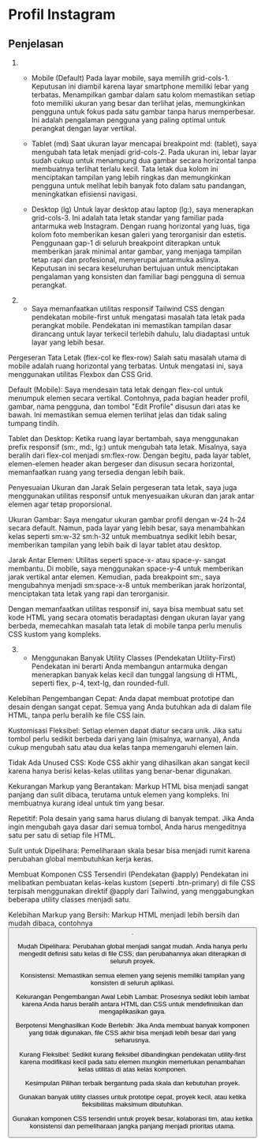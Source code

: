 # Profil Instagram



## Penjelasan


1. - Mobile (Default)
Pada layar mobile, saya memilih grid-cols-1. Keputusan ini diambil karena layar smartphone memiliki lebar yang terbatas. Menampilkan gambar dalam satu kolom memastikan setiap foto memiliki ukuran yang besar dan terlihat jelas, memungkinkan pengguna untuk fokus pada satu gambar tanpa harus memperbesar. Ini adalah pengalaman pengguna yang paling optimal untuk perangkat dengan layar vertikal.

   - Tablet (md)
Saat ukuran layar mencapai breakpoint md: (tablet), saya mengubah tata letak menjadi grid-cols-2. Pada ukuran ini, lebar layar sudah cukup untuk menampung dua gambar secara horizontal tanpa membuatnya terlihat terlalu kecil. Tata letak dua kolom ini menciptakan tampilan yang lebih ringkas dan memungkinkan pengguna untuk melihat lebih banyak foto dalam satu pandangan, meningkatkan efisiensi navigasi.

   - Desktop (lg)
Untuk layar desktop atau laptop (lg:), saya menerapkan grid-cols-3. Ini adalah tata letak standar yang familiar pada antarmuka web Instagram. Dengan ruang horizontal yang luas, tiga kolom foto memberikan kesan galeri yang terorganisir dan estetis. Penggunaan gap-1 di seluruh breakpoint diterapkan untuk memberikan jarak minimal antar gambar, yang menjaga tampilan tetap rapi dan profesional, menyerupai antarmuka aslinya. Keputusan ini secara keseluruhan bertujuan untuk menciptakan pengalaman yang konsisten dan familiar bagi pengguna di semua perangkat.

2. -  Saya memanfaatkan utilitas responsif Tailwind CSS dengan pendekatan mobile-first untuk mengatasi masalah tata letak pada perangkat mobile. Pendekatan ini memastikan tampilan dasar dirancang untuk layar terkecil terlebih dahulu, lalu diadaptasi untuk layar yang lebih besar.

Pergeseran Tata Letak (flex-col ke flex-row)
Salah satu masalah utama di mobile adalah ruang horizontal yang terbatas. Untuk mengatasi ini, saya menggunakan utilitas Flexbox dan CSS Grid.

Default (Mobile): Saya mendesain tata letak dengan flex-col untuk menumpuk elemen secara vertikal. Contohnya, pada bagian header profil, gambar, nama pengguna, dan tombol "Edit Profile" disusun dari atas ke bawah. Ini memastikan semua elemen terlihat jelas dan tidak saling tumpang tindih.

Tablet dan Desktop: Ketika ruang layar bertambah, saya menggunakan prefix responsif (sm:, md:, lg:) untuk mengubah tata letak. Misalnya, saya beralih dari flex-col menjadi sm:flex-row. Dengan begitu, pada layar tablet, elemen-elemen header akan bergeser dan disusun secara horizontal, memanfaatkan ruang yang tersedia dengan lebih baik.

Penyesuaian Ukuran dan Jarak
Selain pergeseran tata letak, saya juga menggunakan utilitas responsif untuk menyesuaikan ukuran dan jarak antar elemen agar tetap proporsional.

Ukuran Gambar: Saya mengatur ukuran gambar profil dengan w-24 h-24 secara default. Namun, pada layar yang lebih besar, saya menambahkan kelas seperti sm:w-32 sm:h-32 untuk membuatnya sedikit lebih besar, memberikan tampilan yang lebih baik di layar tablet atau desktop.

Jarak Antar Elemen: Utilitas seperti space-x- atau space-y- sangat membantu. Di mobile, saya menggunakan space-y-4 untuk memberikan jarak vertikal antar elemen. Kemudian, pada breakpoint sm:, saya mengubahnya menjadi sm:space-x-8 untuk memberikan jarak horizontal, menciptakan tata letak yang rapi dan terorganisir.

Dengan memanfaatkan utilitas responsif ini, saya bisa membuat satu set kode HTML yang secara otomatis beradaptasi dengan ukuran layar yang berbeda, memecahkan masalah tata letak di mobile tanpa perlu menulis CSS kustom yang kompleks.

3. -  Menggunakan Banyak Utility Classes (Pendekatan Utility-First)
Pendekatan ini berarti Anda membangun antarmuka dengan menerapkan banyak kelas kecil dan tunggal langsung di HTML, seperti flex, p-4, text-lg, dan rounded-full.

Kelebihan
Pengembangan Cepat: Anda dapat membuat prototipe dan desain dengan sangat cepat. Semua yang Anda butuhkan ada di dalam file HTML, tanpa perlu beralih ke file CSS lain.

Kustomisasi Fleksibel: Setiap elemen dapat diatur secara unik. Jika satu tombol perlu sedikit berbeda dari yang lain (misalnya, warnanya), Anda cukup mengubah satu atau dua kelas tanpa memengaruhi elemen lain.

Tidak Ada Unused CSS: Kode CSS akhir yang dihasilkan akan sangat kecil karena hanya berisi kelas-kelas utilitas yang benar-benar digunakan.

Kekurangan
Markup yang Berantakan: Markup HTML bisa menjadi sangat panjang dan sulit dibaca, terutama untuk elemen yang kompleks. Ini membuatnya kurang ideal untuk tim yang besar.

Repetitif: Pola desain yang sama harus diulang di banyak tempat. Jika Anda ingin mengubah gaya dasar dari semua tombol, Anda harus mengeditnya satu per satu di setiap file HTML.

Sulit untuk Dipelihara: Pemeliharaan skala besar bisa menjadi rumit karena perubahan global membutuhkan kerja keras.

Membuat Komponen CSS Tersendiri (Pendekatan @apply)
Pendekatan ini melibatkan pembuatan kelas-kelas kustom (seperti .btn-primary) di file CSS terpisah menggunakan direktif @apply dari Tailwind, yang menggabungkan beberapa utility classes menjadi satu.

Kelebihan
Markup yang Bersih: Markup HTML menjadi lebih bersih dan mudah dibaca, contohnya <button class="btn-primary">.

Mudah Dipelihara: Perubahan global menjadi sangat mudah. Anda hanya perlu mengedit definisi satu kelas di file CSS, dan perubahannya akan diterapkan di seluruh proyek.

Konsistensi: Memastikan semua elemen yang sejenis memiliki tampilan yang konsisten di seluruh aplikasi.

Kekurangan
Pengembangan Awal Lebih Lambat: Prosesnya sedikit lebih lambat karena Anda harus beralih antara HTML dan CSS untuk mendefinisikan dan mengaplikasikan gaya.

Berpotensi Menghasilkan Kode Berlebih: Jika Anda membuat banyak komponen yang tidak digunakan, file CSS akhir bisa menjadi lebih besar dari yang seharusnya.

Kurang Fleksibel: Sedikit kurang fleksibel dibandingkan pendekatan utility-first karena modifikasi kecil pada satu elemen mungkin memerlukan penambahan kelas utilitas di atas kelas komponen.

Kesimpulan
Pilihan terbaik bergantung pada skala dan kebutuhan proyek.

Gunakan banyak utility classes untuk prototipe cepat, proyek kecil, atau ketika fleksibilitas maksimum dibutuhkan.

Gunakan komponen CSS tersendiri untuk proyek besar, kolaborasi tim, atau ketika konsistensi dan pemeliharaan jangka panjang menjadi prioritas utama.
